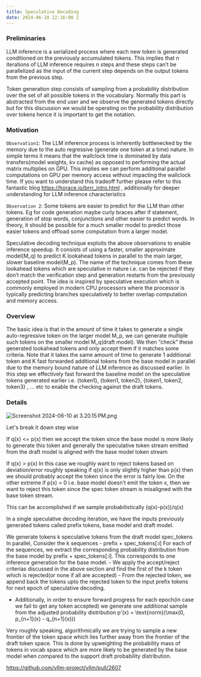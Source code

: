 ```yaml
---
title: Speculative Decoding
date: 2024-06-10 22:16:00 Z
---
```



### Preliminaries

LLM inference is a serialized process where each new token is generated conditioned on the previously accumulated tokens. This implies that n iterations of LLM inference requires n steps and these steps can’t be parallelized as the input of the current step depends on the output tokens from the previous step. 

Token generation step consists of sampling from a probability distribution over the set of all possible tokens in the vocabulary. Normally this part is abstracted from the end user and we observe the generated tokens directly but for this discussion we would be operating on the probability distribution over tokens hence it is important to get the notation.


### Motivation

`Observation1`: The LLM inference process is inherently bottlenecked by the memory due to the auto regressive (generate one token at a time) nature. In simple terms it means that the wallclock time is dominated by data transfers(model weights, kv cache) as opposed to performing the actual matrix multiplies on GPU. This implies we can perform additional parallel computations on GPU per memory access without impacting the wallclock time.  If you want to understand this tradeoff further please refer to this fantastic blog https://horace.io/brrr_intro.html , additionally for deeper understanding for LLM inference characteristics 

`Observation 2`: Some tokens are easier to predict for the LLM than other tokens. Eg for code generation maybe curly braces after if statement, generation of stop words, conjunctions and other easier to predict words. In theory, it should be possible for a much smaller model to predict those easier tokens and offload some computation from a larger model.

Speculative decoding technique exploits the above observations to enable inference speedup. It consists of using a faster, smaller approximate model(M_q) to predict K lookahead tokens in parallel to the main larger, slower baseline model(M_p). The name of the technique comes from these lookahead tokens which are speculative in nature i.e. can be rejected if they don’t match the verification step and generation restarts from the previously accepted point. The idea is inspired by speculative execution which is commonly employed in modern CPU processors where the processor is typically predicting branches speculatively to better overlap computation and memory access. 

### Overview

The basic idea is that in the amount of time it takes to generate a single auto-regressive token on the larger model M_p, we can generate multiple such tokens on the smaller model M_q(draft model). We then “check” these generated lookahead tokens and only accept them if it matches some criteria. 
Note that it takes the same amount of time to generate 1 additional token and K fast forwarded additional tokens from the base model in parallel due to the memory bound nature of LLM inference as discussed earlier.  In this step we effectively fast forward the baseline model on the speculative tokens generated earlier i.e. {token1}, {token1, token2}, {token1, token2, token3} , … etc  to enable the checking against the draft tokens.

### Details
![Screenshot 2024-06-10 at 3.20.15 PM.png](/uploads/Screenshot%202024-06-10%20at%203.20.15%E2%80%AFPM.png)

Let's break it down step wise

If q(x) <= p(x) then we accept the token since the base model is more likely to generate this token and generally the speculative token stream emitted from the draft model is aligned with the base model token stream

If q(x) > p(x) 
In this case we roughly want to reject tokens based on deviation/error roughly speaking if q(x) is only slightly higher than p(x) then we should probably accept the token since the error is fairly low. On the other extreme if p(x) = 0 i.e. base model doesn’t emit the token x,  then we want to reject this token since the spec token stream is misaligned with the base token stream. 

This can be accomplished if we sample probabilistically (q(x)-p(x))/q(x)


In a single speculative decoding iteration, we have the inputs previously generated tokens called prefix tokens, base model and draft model. 

We generate tokens k speculative tokens from the draft model spec_tokens
In parallel, 
Consider the k sequences - prefix + spec_tokens[:i]
For each of the sequences, we extract the corresponding probability distribution from the base model by prefix + spec_tokens[:i]. This corresponds to one inference generation for the base model.
    -  We apply the accept/reject criterias discussed in the above section and find the first of the k token which is rejected(or none if all are accepted)
    - From the rejected token, we append back the tokens upto the rejected token to the input prefix tokens for next epoch of speculative decoding. 
- Additionally, in order to ensure forward progress for each epoch(in case we fail to get any token accepted) we generate one additional sample from the adjusted probability distribution  p'(x) = \text{norm}(\max(0, p_{n+1}(x) - q_{n+1}(x)))

Very roughly speaking, algorithmically we are trying to sample a new frontier of the token space which lies further away from the frontier of the draft token space. This is done by upweighting the probability mass of tokens in vocab space which are more likely to be generated by the base model when compared to the support draft probability distribution.


https://github.com/vllm-project/vllm/pull/2607
